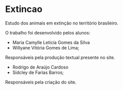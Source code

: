# Extincao
Estudo dos animais em extinção no território brasileiro.

O trabalho foi desenvolvido pelos alunos:
* Maria Camylle Leticia Gomes da Silva
* Willyane Vitória Gomes de Lima;

Responsáveis pela produção textual presente no site.

* Rodrigo de Araújo Cardoso
* Sidcley de Farias Barros;

Responsáveis pela criação do site.
